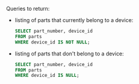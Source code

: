 Queries to return:

- listing of parts that currently belong to a device:

  ```sql
  SELECT part_number, device_id
  FROM parts
  WHERE device_id IS NOT NULL;
  ```

- listing of parts that don't belong to a device:

  ```sql
  SELECT part_number, device_id
  FROM parts
  WHERE device_id IS NULL;
  ```

  ​